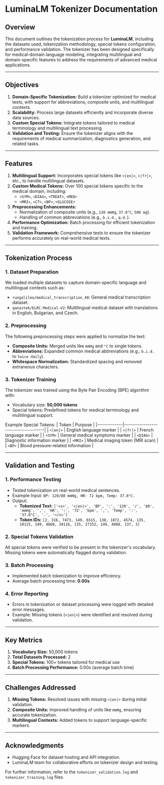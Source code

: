 # LuminaLM Tokenizer Documentation

## Overview
This document outlines the tokenization process for **LuminaLM**, including the datasets used, tokenization methodology, special tokens configuration, and performance validation. The tokenizer has been designed specifically for medical-domain language modeling, integrating multilingual and domain-specific features to address the requirements of advanced medical applications.

---

## Objectives
1. **Domain-Specific Tokenization:** Build a tokenizer optimized for medical texts, with support for abbreviations, composite units, and multilingual contexts.
2. **Scalability:** Process large datasets efficiently and incorporate diverse data sources.
3. **Custom Special Tokens:** Integrate tokens tailored to medical terminology and multilingual text processing.
4. **Validation and Testing:** Ensure the tokenizer aligns with the requirements of medical summarization, diagnostics generation, and related tasks.

---

## Features
1. **Multilingual Support:** Incorporates special tokens like `<|en|>`, `<|fr|>`, etc., to handle multilingual datasets.
2. **Custom Medical Tokens:** Over 100 special tokens specific to the medical domain, including:
   - `<SYM>`, `<DIAG>`, `<TREAT>`, `<MED>`
   - `<MRI>`, `<CT>`, `<BP>`, `<GLUCOSE>`
3. **Preprocessing Enhancements:**
   - Normalization of composite units (e.g., `120 mmHg`, `37.0°C`, `500 mg`).
   - Handling of common abbreviations (e.g., `b.i.d.`, `q.d.`).
4. **Performance Optimization:** Batch processing for efficient tokenization and training.
5. **Validation Framework:** Comprehensive tests to ensure the tokenizer performs accurately on real-world medical texts.

---

## Tokenization Process

### 1. **Dataset Preparation**
We loaded multiple datasets to capture domain-specific language and multilingual contexts such as:
- `rungalileo/medical_transcription_40`: General medical transcription dataset.
- `qanastek/ELRC-Medical-V2`: Multilingual medical dataset with translations in English, Bulgarian, and Czech.

### 2. **Preprocessing**
The following preprocessing steps were applied to normalize the text:
- **Composite Units:** Merged units like `mmHg` and `°C` to single tokens.
- **Abbreviations:** Expanded common medical abbreviations (e.g., `b.i.d.` to `twice daily`).
- **Whitespace Normalization:** Standardized spacing and removed extraneous characters.

### 3. **Tokenizer Training**
The tokenizer was trained using the Byte Pair Encoding (BPE) algorithm with:
- Vocabulary size: **50,000 tokens**
- Special tokens: Predefined tokens for medical terminology and multilingual support.

Example Special Tokens:
| Token       | Purpose                             |
|-------------|-------------------------------------|
| `<|en|>`    | English language marker             |
| `<|fr|>`    | French language marker              |
| `<SYM>`     | General medical symptoms marker     |
| `<DIAG>`    | Diagnostic information marker       |
| `<MRI>`     | Medical imaging token (MRI scan)    |
| `<BP>`      | Blood pressure-related information  |

---

## Validation and Testing

### 1. **Performance Testing**
- Tested tokenization on real-world medical sentences.
- Example Input: `BP: 120/80 mmHg, HR: 72 bpm, Temp: 37.0°C.`
- Output:
  - **Tokenized Text:** `['<s>', '<|en|>', 'BP', ':', '120', '/', '80', 'mmHg', ',', 'HR', ':', '72', 'bpm', ',', 'Temp', ':', '37.0°C', '.', '</s>']`
  - **Token IDs:** `[2, 316, 7473, 149, 6515, 138, 1872, 4574, 135, 10115, 149, 4660, 34116, 135, 27152, 149, 4008, 137, 3]`

### 2. **Special Tokens Validation**
All special tokens were verified to be present in the tokenizer's vocabulary. Missing tokens were automatically flagged during validation.

### 3. **Batch Processing**
- Implemented batch tokenization to improve efficiency.
- Average batch processing time: **0.00s**

### 4. **Error Reporting**
- Errors in tokenization or dataset processing were logged with detailed error messages.
- Example: Missing tokens (`<|en|>`) were identified and resolved during validation.

---

## Key Metrics
1. **Vocabulary Size:** 50,000 tokens
2. **Total Datasets Processed:** 2
3. **Special Tokens:** 100+ tokens tailored for medical use
4. **Batch Processing Performance:** 0.00s (average batch time)

---

## Challenges Addressed
1. **Missing Tokens:** Resolved issues with missing `<|en|>` during initial validation.
2. **Composite Units:** Improved handling of units like `mmHg`, ensuring accurate tokenization.
3. **Multilingual Contexts:** Added tokens to support language-specific markers.

---

## Acknowledgments
- Hugging Face for dataset hosting and API integration.
- LuminaLM team for collaborative efforts on tokenizer design and testing.

For further information, refer to the `tokenizer_validation.log` and `tokenizer_training.log` files.